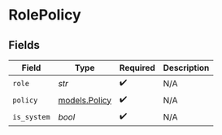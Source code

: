 # RolePolicy


## Fields

| Field                                | Type                                 | Required                             | Description                          |
| ------------------------------------ | ------------------------------------ | ------------------------------------ | ------------------------------------ |
| `role`                               | *str*                                | :heavy_check_mark:                   | N/A                                  |
| `policy`                             | [models.Policy](../models/policy.md) | :heavy_check_mark:                   | N/A                                  |
| `is_system`                          | *bool*                               | :heavy_check_mark:                   | N/A                                  |